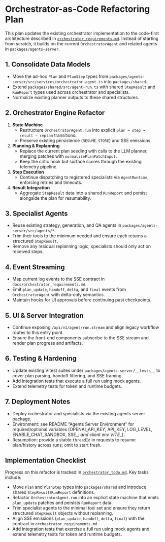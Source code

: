 # Orchestrator-as-Code Refactoring Plan

This plan updates the existing orchestrator implementation to the code-first architecture described in [`orchestrator_requirements.md`](./orchestrator_requirements.md). Instead of starting from scratch, it builds on the current `OrchestratorAgent` and related agents in `packages/agents-server`.

## 1. Consolidate Data Models
- Move the ad-hoc `Plan` and `PlanStep` types from `packages/agents-server/src/services/orchestrator-agent.ts` into `packages/shared`.
- Extend `packages/shared/src/agent-run.ts` with shared `StepResult` and `RunReport` types used across orchestrator and specialists.
- Normalize existing planner outputs to these shared structures.

## 2. Orchestrator Engine Refactor
1. **State Machine**
   - Restructure `OrchestratorAgent.run` into explicit `plan → step → result → replan` transitions.
   - Preserve existing persistence (`RESUME_STORE`) and SSE emissions.
2. **Planning & Replanning**
   - Replace the current plan seeding with calls to the LLM planner, merging patches with `normalizePlanPatchInput`.
   - Keep the critic hook but surface scores through the existing telemetry pipeline.
3. **Step Execution**
   - Continue dispatching to registered specialists via `AgentRuntime`, enforcing retries and timeouts.
4. **Result Integration**
   - Aggregate `StepResult` data into a shared `RunReport` and persist alongside the plan for resumability.

## 3. Specialist Agents
- Reuse existing strategy, generation, and QA agents in `packages/agents-server/src/agents/*`.
- Trim their tools to the minimum needed and ensure each returns a structured `StepResult`.
- Remove any residual replanning logic; specialists should only act on received steps.

## 4. Event Streaming
- Map current log events to the SSE contract in `docs/orchestrator_requirements.md`.
- Emit `plan_update`, `handoff`, `delta`, and `final` events from `OrchestratorAgent` with delta-only semantics.
- Maintain hooks for UI approvals before continuing past checkpoints.

## 5. UI & Server Integration
- Continue exposing `/api/v1/agent/run.stream` and align legacy workflow routes to this entry point.
- Ensure the front-end components subscribe to the SSE stream and render plan progress and artifacts.

## 6. Testing & Hardening
- Update existing Vitest suites under `packages/agents-server/__tests__` to cover plan parsing, handoff filtering, and SSE framing.
- Add integration tests that execute a full run using mock agents.
- Extend telemetry tests for token and runtime budgets.

## 7. Deployment Notes
- Deploy orchestrator and specialists via the existing agents server package.
- Environment: see README “Agents Server Environment” for required/optional variables (OPENAI_API_KEY, API_KEY, LOG_LEVEL, ENABLE_CHAT_SANDBOX, SSE_*; and client env VITE_*).
- Resumption: provide a stable `threadId` in requests to resume plan/history across runs; omit to start fresh.

## Implementation Checklist

Progress on this refactor is tracked in [`orchestrator_todo.md`](./orchestrator_todo.md). Key tasks include:

- Move `Plan` and `PlanStep` types into `packages/shared` and introduce shared `StepResult`/`RunReport` definitions.
- Refactor `OrchestratorAgent.run` into an explicit state machine that emits `plan_update` patches and persists `RunReport` data.
- Trim specialist agents to the minimal tool set and ensure they return structured `StepResult` objects without replanning.
- Align SSE emissions (`plan_update`, `handoff`, `delta`, `final`) with the contract in `orchestrator_requirements.md`.
- Add integration tests that exercise a full run using mock agents and extend telemetry tests for token and runtime budgets.

